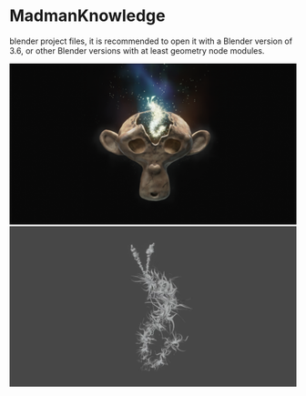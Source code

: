 # MadmanKnowledge
blender project files, it is recommended to open it with a Blender version of 3.6, or other Blender versions with at least geometry node modules.

![0140_toing.png](https://github.com/iZerat/resource/blob/main/0140_toing.png)
![gp_1.png](https://github.com/iZerat/resource/blob/main/gp_1.png)

